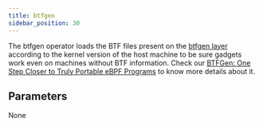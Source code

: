 ```yaml
---
title: btfgen
sidebar_position: 30
---
```


The btfgen operator loads the BTF files present on the [btfgen
layer](../../spec/oci.md#the-btfgen-layer) according to the kernel version of
the host machine to be sure gadgets work even on machines without BTF
information. Check our [BTFGen: One Step Closer to Truly Portable eBPF
Programs](https://www.inspektor-gadget.io/blog/2022/03/btfgen-one-step-closer-to-truly-portable-ebpf-programs/)
to know more details about it.

## Parameters

None
